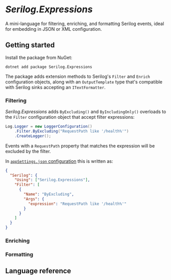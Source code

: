 # _Serilog.Expressions_

A mini-language for filtering, enriching, and formatting Serilog 
events, ideal for embedding in JSON or XML configuration.

## Getting started

Install the package from NuGet:

```shell
dotnet add package Serilog.Expressions
```

The package adds extension methods to Serilog's `Filter` and 
`Enrich` configuration objects, along with an `OutputTemplate`
type that's compatible with Serilog sinks accepting an
`ITextFormatter`.

### Filtering

_Serilog.Expressions_ adds `ByExcluding()` and `ByIncludingOnly()` 
overloads to the `Filter` configuration object that accept filter
expressions:

```csharp
Log.Logger = new LoggerConfiguration()
    .Filter.ByExcluding("RequestPath like '/health%'")
    .CreateLogger();
```

Events with a `RequestPath` property that matches the expression
will be excluded by the filter.

In [`appSettings.json` 
configuration](https://github.com/serilog/serilog-settings-configuration) 
this is written as:

```json
{
  "Serilog": {
    "Using": ["Serilog.Expressions"],
    "Filter": [
      {
        "Name": "ByExcluding",
        "Args": {
          "expression": "RequestPath like '/health%'"
        }
      }
    ]
  }
}
```

### Enriching

### Formatting

## Language reference


